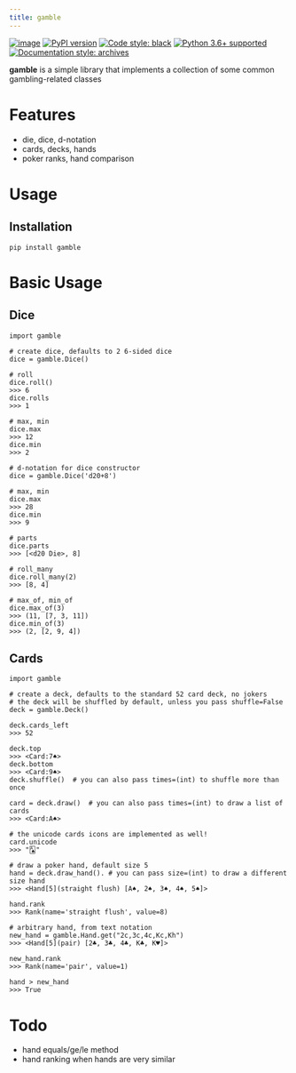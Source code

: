 ```yaml
---
title: gamble
---
```


[![image](https://travis-ci.org/jpetrucciani/gamble.svg?branch=master)](https://travis-ci.org/jpetrucciani/gamble)
[![PyPI version](https://badge.fury.io/py/gamble.svg)](https://badge.fury.io/py/gamble)
[![Code style: black](https://img.shields.io/badge/code%20style-black-000000.svg)](https://github.com/ambv/black)
[![Python 3.6+ supported](https://img.shields.io/badge/python-3.6+-blue.svg)](https://www.python.org/downloads/release/python-360/)
[![Documentation style: archives](https://img.shields.io/badge/docstyle-archives-lightblue.svg)](https://github.com/jpetrucciani/archives)

**gamble** is a simple library that implements a collection of some
common gambling-related classes

# Features

- die, dice, d-notation
- cards, decks, hands
- poker ranks, hand comparison

# Usage

## Installation

```{.bash}
pip install gamble
```

# Basic Usage

## Dice

```{.python}
import gamble

# create dice, defaults to 2 6-sided dice
dice = gamble.Dice()

# roll
dice.roll()
>>> 6
dice.rolls
>>> 1

# max, min
dice.max
>>> 12
dice.min
>>> 2

# d-notation for dice constructor
dice = gamble.Dice('d20+8')

# max, min
dice.max
>>> 28
dice.min
>>> 9

# parts
dice.parts
>>> [<d20 Die>, 8]

# roll_many
dice.roll_many(2)
>>> [8, 4]

# max_of, min_of
dice.max_of(3)
>>> (11, [7, 3, 11])
dice.min_of(3)
>>> (2, [2, 9, 4])
```

## Cards

```{.python}
import gamble

# create a deck, defaults to the standard 52 card deck, no jokers
# the deck will be shuffled by default, unless you pass shuffle=False
deck = gamble.Deck()

deck.cards_left
>>> 52

deck.top
>>> <Card:7♠>
deck.bottom
>>> <Card:9♠>
deck.shuffle()  # you can also pass times=(int) to shuffle more than once

card = deck.draw()  # you can also pass times=(int) to draw a list of cards
>>> <Card:A♠>

# the unicode cards icons are implemented as well!
card.unicode
>>> "🂡"

# draw a poker hand, default size 5
hand = deck.draw_hand(). # you can pass size=(int) to draw a different size hand
>>> <Hand[5](straight flush) [A♠, 2♠, 3♠, 4♠, 5♠]>

hand.rank
>>> Rank(name='straight flush', value=8)

# arbitrary hand, from text notation
new_hand = gamble.Hand.get("2c,3c,4c,Kc,Kh")
>>> <Hand[5](pair) [2♣, 3♣, 4♣, K♣, K♥]>

new_hand.rank
>>> Rank(name='pair', value=1)

hand > new_hand
>>> True
```

# Todo

- hand equals/ge/le method
- hand ranking when hands are very similar
